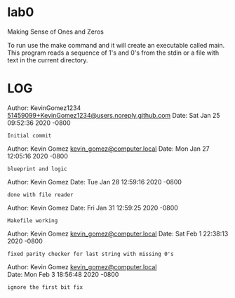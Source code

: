 # lab0
Making Sense of Ones and Zeros

To run use the make command and it will create an executable called main. This program reads a sequence of 1's and 0's from the stdin or a file with text in the current directory.

LOG
===============================================
Author: KevinGomez1234 <51459099+KevinGomez1234@users.noreply.github.com>
Date:   Sat Jan 25 09:52:36 2020 -0800

    Initial commit
    
Author: Kevin Gomez <kevin_gomez@computer.local>
Date:   Mon Jan 27 12:05:16 2020 -0800

    blueprint and logic

Author: Kevin Gomez <KevinGomez1234>
Date:   Tue Jan 28 12:59:16 2020 -0800

    done with file reader
    
Author: Kevin Gomez <KevinGomez1234>
Date:   Fri Jan 31 12:59:25 2020 -0800

    Makefile working
    
Author: Kevin Gomez <kevin_gomez@computer.local>
Date:   Sat Feb 1 22:38:13 2020 -0800

    fixed parity checker for last string with missing 0's

Author: Kevin Gomez <kevin_gomez@computer.local>   
Date:   Mon Feb 3 18:56:48 2020 -0800

    ignore the first bit fix
